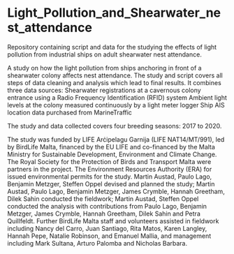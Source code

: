 # Light_Pollution_and_Shearwater_nest_attendance
Repository containing script and data for the studying the effects of light pollution from industrial ships on adult shearwater nest attendance.

A study on how the light pollution from ships anchoring in front of a shearwater colony affects nest attendance. The study and script covers all steps of data cleaning and analysis which lead to final results. It combines three data sources: 
Shearwater registrations at a cavernous colony entrance using a Radio Frequency Identification (RFID) system 
Ambient light levels at the colony measured continuously by a light meter logger
Ship AIS location data purchased from MarineTraffic

The study and data collected covers four breeding seasons: 2017 to 2020. 

The study was funded by LIFE Arċipelagu Garnija (LIFE NAT14/MT/991), led by BirdLife Malta, financed by the EU LIFE and co-financed by the Malta Ministry for Sustainable Development, Environment and Climate Change. The Royal Society for the Protection of Birds and Transport Malta were partners in the project. The Environment Resources Authority (ERA) for issued environmental permits for the study. 
Martin Austad, Paulo Lago, Benjamin Metzger, Steffen Oppel devised and planned the study; Martin Austad, Paulo Lago, Benjamin Metzger, James Crymble, Hannah Greetham, Dilek Sahin conducted the fieldwork; Martin Austad, Steffen Oppel conducted the analysis with contributions from Paulo Lago, Benjamin Metzger, James Crymble, Hannah Greetham, Dilek Sahin and Petra Quillfeldt. 
Further BirdLife Malta staff and volunteers assisted in fieldwork including Nancy del Carro, Juan Santiago, Rita Matos, Karen Langley, Hannah Pepe, Natalie Robinson, and Emanuel Mallia, and management including Mark Sultana, Arturo Palomba and Nicholas Barbara.  
